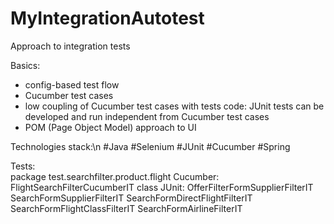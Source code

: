 # MyIntegrationAutotest
Approach to integration tests

Basics:
- config-based test flow
- Cucumber test cases 
- low coupling of Cucumber test cases with tests code: JUnit tests can be developed and run independent from Cucumber test cases
- POM (Page Object Model) approach to UI 

Technologies stack:\n 
 #Java #Selenium #JUnit #Cucumber #Spring

Tests:  
 package test.searchfilter.product.flight
Cucumber: 
 FlightSearchFilterCucumberIT class
JUnit: 
 OfferFilterFormSupplierFilterIT
 SearchFormSupplierFilterIT
 SearchFormDirectFlightFilterIT
 SearchFormFlightClassFilterIT
 SearchFormAirlineFilterIT


